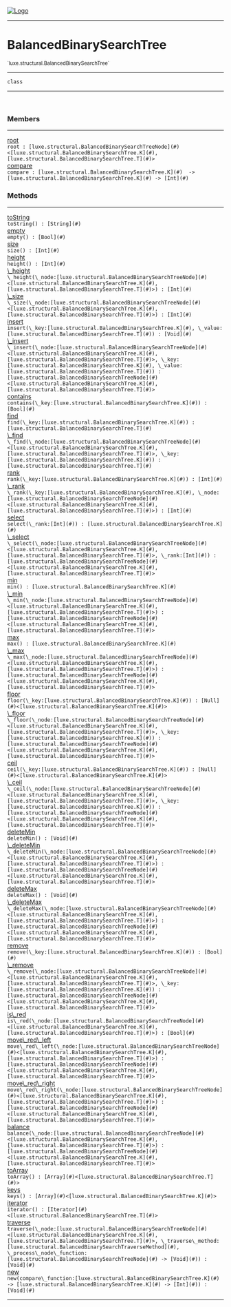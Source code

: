 
[![Logo](../../../images/logo.png)](../../../api/index.html)

---



<h1>BalancedBinarySearchTree</h1>
<small>`luxe.structural.BalancedBinarySearchTree`</small>



---

`class`

---

&nbsp;
&nbsp;



<h3>Members</h3> <hr/><span class="member apipage">
                <a name="root"><a class="lift" href="#root">root</a></a><div class="clear"></div><code class="signature apipage">root : [luxe.structural.BalancedBinarySearchTreeNode](#)&lt;[luxe.structural.BalancedBinarySearchTree.K](#), [luxe.structural.BalancedBinarySearchTree.T](#)&gt;</code><br/></span>
            <span class="small_desc_flat"></span><span class="member apipage">
                <a name="compare"><a class="lift" href="#compare">compare</a></a><div class="clear"></div><code class="signature apipage">compare : [luxe.structural.BalancedBinarySearchTree.K](#)&nbsp; -&gt; [luxe.structural.BalancedBinarySearchTree.K](#)&nbsp;-&gt; [Int](#)</code><br/></span>
            <span class="small_desc_flat"></span>





<h3>Methods</h3> <hr/><span class="method apipage">
            <a name="toString"><a class="lift" href="#toString">toString</a></a> <div class="clear"></div><code class="signature apipage">toString() : [String](#)</code><br/><span class="small_desc_flat"></span>
        </span>
    <span class="method apipage">
            <a name="empty"><a class="lift" href="#empty">empty</a></a> <div class="clear"></div><code class="signature apipage">empty() : [Bool](#)</code><br/><span class="small_desc_flat"></span>
        </span>
    <span class="method apipage">
            <a name="size"><a class="lift" href="#size">size</a></a> <div class="clear"></div><code class="signature apipage">size() : [Int](#)</code><br/><span class="small_desc_flat"></span>
        </span>
    <span class="method apipage">
            <a name="height"><a class="lift" href="#height">height</a></a> <div class="clear"></div><code class="signature apipage">height() : [Int](#)</code><br/><span class="small_desc_flat"></span>
        </span>
    <span class="method apipage">
            <a name="_height"><a class="lift" href="#_height">\_height</a></a> <div class="clear"></div><code class="signature apipage">\_height(\_node:[luxe.structural.BalancedBinarySearchTreeNode](#)&lt;[luxe.structural.BalancedBinarySearchTree.K](#), [luxe.structural.BalancedBinarySearchTree.T](#)&gt;<span></span>) : [Int](#)</code><br/><span class="small_desc_flat"></span>
        </span>
    <span class="method apipage">
            <a name="_size"><a class="lift" href="#_size">\_size</a></a> <div class="clear"></div><code class="signature apipage">\_size(\_node:[luxe.structural.BalancedBinarySearchTreeNode](#)&lt;[luxe.structural.BalancedBinarySearchTree.K](#), [luxe.structural.BalancedBinarySearchTree.T](#)&gt;<span></span>) : [Int](#)</code><br/><span class="small_desc_flat"></span>
        </span>
    <span class="method apipage">
            <a name="insert"><a class="lift" href="#insert">insert</a></a> <div class="clear"></div><code class="signature apipage">insert(\_key:[luxe.structural.BalancedBinarySearchTree.K](#)<span></span>, \_value:[luxe.structural.BalancedBinarySearchTree.T](#)<span></span>) : [Void](#)</code><br/><span class="small_desc_flat"></span>
        </span>
    <span class="method apipage">
            <a name="_insert"><a class="lift" href="#_insert">\_insert</a></a> <div class="clear"></div><code class="signature apipage">\_insert(\_node:[luxe.structural.BalancedBinarySearchTreeNode](#)&lt;[luxe.structural.BalancedBinarySearchTree.K](#), [luxe.structural.BalancedBinarySearchTree.T](#)&gt;<span></span>, \_key:[luxe.structural.BalancedBinarySearchTree.K](#)<span></span>, \_value:[luxe.structural.BalancedBinarySearchTree.T](#)<span></span>) : [luxe.structural.BalancedBinarySearchTreeNode](#)&lt;[luxe.structural.BalancedBinarySearchTree.K](#), [luxe.structural.BalancedBinarySearchTree.T](#)&gt;</code><br/><span class="small_desc_flat"></span>
        </span>
    <span class="method apipage">
            <a name="contains"><a class="lift" href="#contains">contains</a></a> <div class="clear"></div><code class="signature apipage">contains(\_key:[luxe.structural.BalancedBinarySearchTree.K](#)<span></span>) : [Bool](#)</code><br/><span class="small_desc_flat"></span>
        </span>
    <span class="method apipage">
            <a name="find"><a class="lift" href="#find">find</a></a> <div class="clear"></div><code class="signature apipage">find(\_key:[luxe.structural.BalancedBinarySearchTree.K](#)<span></span>) : [luxe.structural.BalancedBinarySearchTree.T](#)</code><br/><span class="small_desc_flat"></span>
        </span>
    <span class="method apipage">
            <a name="_find"><a class="lift" href="#_find">\_find</a></a> <div class="clear"></div><code class="signature apipage">\_find(\_node:[luxe.structural.BalancedBinarySearchTreeNode](#)&lt;[luxe.structural.BalancedBinarySearchTree.K](#), [luxe.structural.BalancedBinarySearchTree.T](#)&gt;<span></span>, \_key:[luxe.structural.BalancedBinarySearchTree.K](#)<span></span>) : [luxe.structural.BalancedBinarySearchTree.T](#)</code><br/><span class="small_desc_flat"></span>
        </span>
    <span class="method apipage">
            <a name="rank"><a class="lift" href="#rank">rank</a></a> <div class="clear"></div><code class="signature apipage">rank(\_key:[luxe.structural.BalancedBinarySearchTree.K](#)<span></span>) : [Int](#)</code><br/><span class="small_desc_flat"></span>
        </span>
    <span class="method apipage">
            <a name="_rank"><a class="lift" href="#_rank">\_rank</a></a> <div class="clear"></div><code class="signature apipage">\_rank(\_key:[luxe.structural.BalancedBinarySearchTree.K](#)<span></span>, \_node:[luxe.structural.BalancedBinarySearchTreeNode](#)&lt;[luxe.structural.BalancedBinarySearchTree.K](#), [luxe.structural.BalancedBinarySearchTree.T](#)&gt;<span></span>) : [Int](#)</code><br/><span class="small_desc_flat"></span>
        </span>
    <span class="method apipage">
            <a name="select"><a class="lift" href="#select">select</a></a> <div class="clear"></div><code class="signature apipage">select(\_rank:[Int](#)<span></span>) : [luxe.structural.BalancedBinarySearchTree.K](#)</code><br/><span class="small_desc_flat"></span>
        </span>
    <span class="method apipage">
            <a name="_select"><a class="lift" href="#_select">\_select</a></a> <div class="clear"></div><code class="signature apipage">\_select(\_node:[luxe.structural.BalancedBinarySearchTreeNode](#)&lt;[luxe.structural.BalancedBinarySearchTree.K](#), [luxe.structural.BalancedBinarySearchTree.T](#)&gt;<span></span>, \_rank:[Int](#)<span></span>) : [luxe.structural.BalancedBinarySearchTreeNode](#)&lt;[luxe.structural.BalancedBinarySearchTree.K](#), [luxe.structural.BalancedBinarySearchTree.T](#)&gt;</code><br/><span class="small_desc_flat"></span>
        </span>
    <span class="method apipage">
            <a name="min"><a class="lift" href="#min">min</a></a> <div class="clear"></div><code class="signature apipage">min() : [luxe.structural.BalancedBinarySearchTree.K](#)</code><br/><span class="small_desc_flat"></span>
        </span>
    <span class="method apipage">
            <a name="_min"><a class="lift" href="#_min">\_min</a></a> <div class="clear"></div><code class="signature apipage">\_min(\_node:[luxe.structural.BalancedBinarySearchTreeNode](#)&lt;[luxe.structural.BalancedBinarySearchTree.K](#), [luxe.structural.BalancedBinarySearchTree.T](#)&gt;<span></span>) : [luxe.structural.BalancedBinarySearchTreeNode](#)&lt;[luxe.structural.BalancedBinarySearchTree.K](#), [luxe.structural.BalancedBinarySearchTree.T](#)&gt;</code><br/><span class="small_desc_flat"></span>
        </span>
    <span class="method apipage">
            <a name="max"><a class="lift" href="#max">max</a></a> <div class="clear"></div><code class="signature apipage">max() : [luxe.structural.BalancedBinarySearchTree.K](#)</code><br/><span class="small_desc_flat"></span>
        </span>
    <span class="method apipage">
            <a name="_max"><a class="lift" href="#_max">\_max</a></a> <div class="clear"></div><code class="signature apipage">\_max(\_node:[luxe.structural.BalancedBinarySearchTreeNode](#)&lt;[luxe.structural.BalancedBinarySearchTree.K](#), [luxe.structural.BalancedBinarySearchTree.T](#)&gt;<span></span>) : [luxe.structural.BalancedBinarySearchTreeNode](#)&lt;[luxe.structural.BalancedBinarySearchTree.K](#), [luxe.structural.BalancedBinarySearchTree.T](#)&gt;</code><br/><span class="small_desc_flat"></span>
        </span>
    <span class="method apipage">
            <a name="floor"><a class="lift" href="#floor">floor</a></a> <div class="clear"></div><code class="signature apipage">floor(\_key:[luxe.structural.BalancedBinarySearchTree.K](#)<span></span>) : [Null](#)&lt;[luxe.structural.BalancedBinarySearchTree.K](#)&gt;</code><br/><span class="small_desc_flat"></span>
        </span>
    <span class="method apipage">
            <a name="_floor"><a class="lift" href="#_floor">\_floor</a></a> <div class="clear"></div><code class="signature apipage">\_floor(\_node:[luxe.structural.BalancedBinarySearchTreeNode](#)&lt;[luxe.structural.BalancedBinarySearchTree.K](#), [luxe.structural.BalancedBinarySearchTree.T](#)&gt;<span></span>, \_key:[luxe.structural.BalancedBinarySearchTree.K](#)<span></span>) : [luxe.structural.BalancedBinarySearchTreeNode](#)&lt;[luxe.structural.BalancedBinarySearchTree.K](#), [luxe.structural.BalancedBinarySearchTree.T](#)&gt;</code><br/><span class="small_desc_flat"></span>
        </span>
    <span class="method apipage">
            <a name="ceil"><a class="lift" href="#ceil">ceil</a></a> <div class="clear"></div><code class="signature apipage">ceil(\_key:[luxe.structural.BalancedBinarySearchTree.K](#)<span></span>) : [Null](#)&lt;[luxe.structural.BalancedBinarySearchTree.K](#)&gt;</code><br/><span class="small_desc_flat"></span>
        </span>
    <span class="method apipage">
            <a name="_ceil"><a class="lift" href="#_ceil">\_ceil</a></a> <div class="clear"></div><code class="signature apipage">\_ceil(\_node:[luxe.structural.BalancedBinarySearchTreeNode](#)&lt;[luxe.structural.BalancedBinarySearchTree.K](#), [luxe.structural.BalancedBinarySearchTree.T](#)&gt;<span></span>, \_key:[luxe.structural.BalancedBinarySearchTree.K](#)<span></span>) : [luxe.structural.BalancedBinarySearchTreeNode](#)&lt;[luxe.structural.BalancedBinarySearchTree.K](#), [luxe.structural.BalancedBinarySearchTree.T](#)&gt;</code><br/><span class="small_desc_flat"></span>
        </span>
    <span class="method apipage">
            <a name="deleteMin"><a class="lift" href="#deleteMin">deleteMin</a></a> <div class="clear"></div><code class="signature apipage">deleteMin() : [Void](#)</code><br/><span class="small_desc_flat"></span>
        </span>
    <span class="method apipage">
            <a name="_deleteMin"><a class="lift" href="#_deleteMin">\_deleteMin</a></a> <div class="clear"></div><code class="signature apipage">\_deleteMin(\_node:[luxe.structural.BalancedBinarySearchTreeNode](#)&lt;[luxe.structural.BalancedBinarySearchTree.K](#), [luxe.structural.BalancedBinarySearchTree.T](#)&gt;<span></span>) : [luxe.structural.BalancedBinarySearchTreeNode](#)&lt;[luxe.structural.BalancedBinarySearchTree.K](#), [luxe.structural.BalancedBinarySearchTree.T](#)&gt;</code><br/><span class="small_desc_flat"></span>
        </span>
    <span class="method apipage">
            <a name="deleteMax"><a class="lift" href="#deleteMax">deleteMax</a></a> <div class="clear"></div><code class="signature apipage">deleteMax() : [Void](#)</code><br/><span class="small_desc_flat"></span>
        </span>
    <span class="method apipage">
            <a name="_deleteMax"><a class="lift" href="#_deleteMax">\_deleteMax</a></a> <div class="clear"></div><code class="signature apipage">\_deleteMax(\_node:[luxe.structural.BalancedBinarySearchTreeNode](#)&lt;[luxe.structural.BalancedBinarySearchTree.K](#), [luxe.structural.BalancedBinarySearchTree.T](#)&gt;<span></span>) : [luxe.structural.BalancedBinarySearchTreeNode](#)&lt;[luxe.structural.BalancedBinarySearchTree.K](#), [luxe.structural.BalancedBinarySearchTree.T](#)&gt;</code><br/><span class="small_desc_flat"></span>
        </span>
    <span class="method apipage">
            <a name="remove"><a class="lift" href="#remove">remove</a></a> <div class="clear"></div><code class="signature apipage">remove(\_key:[luxe.structural.BalancedBinarySearchTree.K](#)<span></span>) : [Bool](#)</code><br/><span class="small_desc_flat"></span>
        </span>
    <span class="method apipage">
            <a name="_remove"><a class="lift" href="#_remove">\_remove</a></a> <div class="clear"></div><code class="signature apipage">\_remove(\_node:[luxe.structural.BalancedBinarySearchTreeNode](#)&lt;[luxe.structural.BalancedBinarySearchTree.K](#), [luxe.structural.BalancedBinarySearchTree.T](#)&gt;<span></span>, \_key:[luxe.structural.BalancedBinarySearchTree.K](#)<span></span>) : [luxe.structural.BalancedBinarySearchTreeNode](#)&lt;[luxe.structural.BalancedBinarySearchTree.K](#), [luxe.structural.BalancedBinarySearchTree.T](#)&gt;</code><br/><span class="small_desc_flat"></span>
        </span>
    <span class="method apipage">
            <a name="is_red"><a class="lift" href="#is_red">is\_red</a></a> <div class="clear"></div><code class="signature apipage">is\_red(\_node:[luxe.structural.BalancedBinarySearchTreeNode](#)&lt;[luxe.structural.BalancedBinarySearchTree.K](#), [luxe.structural.BalancedBinarySearchTree.T](#)&gt;<span></span>) : [Bool](#)</code><br/><span class="small_desc_flat"></span>
        </span>
    <span class="method apipage">
            <a name="move_red_left"><a class="lift" href="#move_red_left">move\_red\_left</a></a> <div class="clear"></div><code class="signature apipage">move\_red\_left(\_node:[luxe.structural.BalancedBinarySearchTreeNode](#)&lt;[luxe.structural.BalancedBinarySearchTree.K](#), [luxe.structural.BalancedBinarySearchTree.T](#)&gt;<span></span>) : [luxe.structural.BalancedBinarySearchTreeNode](#)&lt;[luxe.structural.BalancedBinarySearchTree.K](#), [luxe.structural.BalancedBinarySearchTree.T](#)&gt;</code><br/><span class="small_desc_flat"></span>
        </span>
    <span class="method apipage">
            <a name="move_red_right"><a class="lift" href="#move_red_right">move\_red\_right</a></a> <div class="clear"></div><code class="signature apipage">move\_red\_right(\_node:[luxe.structural.BalancedBinarySearchTreeNode](#)&lt;[luxe.structural.BalancedBinarySearchTree.K](#), [luxe.structural.BalancedBinarySearchTree.T](#)&gt;<span></span>) : [luxe.structural.BalancedBinarySearchTreeNode](#)&lt;[luxe.structural.BalancedBinarySearchTree.K](#), [luxe.structural.BalancedBinarySearchTree.T](#)&gt;</code><br/><span class="small_desc_flat"></span>
        </span>
    <span class="method apipage">
            <a name="balance"><a class="lift" href="#balance">balance</a></a> <div class="clear"></div><code class="signature apipage">balance(\_node:[luxe.structural.BalancedBinarySearchTreeNode](#)&lt;[luxe.structural.BalancedBinarySearchTree.K](#), [luxe.structural.BalancedBinarySearchTree.T](#)&gt;<span></span>) : [luxe.structural.BalancedBinarySearchTreeNode](#)&lt;[luxe.structural.BalancedBinarySearchTree.K](#), [luxe.structural.BalancedBinarySearchTree.T](#)&gt;</code><br/><span class="small_desc_flat"></span>
        </span>
    <span class="method apipage">
            <a name="toArray"><a class="lift" href="#toArray">toArray</a></a> <div class="clear"></div><code class="signature apipage">toArray() : [Array](#)&lt;[luxe.structural.BalancedBinarySearchTree.T](#)&gt;</code><br/><span class="small_desc_flat"></span>
        </span>
    <span class="method apipage">
            <a name="keys"><a class="lift" href="#keys">keys</a></a> <div class="clear"></div><code class="signature apipage">keys() : [Array](#)&lt;[luxe.structural.BalancedBinarySearchTree.K](#)&gt;</code><br/><span class="small_desc_flat"></span>
        </span>
    <span class="method apipage">
            <a name="iterator"><a class="lift" href="#iterator">iterator</a></a> <div class="clear"></div><code class="signature apipage">iterator() : [Iterator](#)&lt;[luxe.structural.BalancedBinarySearchTree.T](#)&gt;</code><br/><span class="small_desc_flat"></span>
        </span>
    <span class="method apipage">
            <a name="traverse"><a class="lift" href="#traverse">traverse</a></a> <div class="clear"></div><code class="signature apipage">traverse(\_node:[luxe.structural.BalancedBinarySearchTreeNode](#)&lt;[luxe.structural.BalancedBinarySearchTree.K](#), [luxe.structural.BalancedBinarySearchTree.T](#)&gt;<span></span>, \_traverse\_method:[luxe.structural.BalancedBinarySearchTraverseMethod](#)<span></span>, \_process\_node\_function:[luxe.structural.BalancedBinarySearchTreeNode](#)&nbsp;-&gt; [Void](#)<span></span>) : [Void](#)</code><br/><span class="small_desc_flat"></span>
        </span>
    <span class="method apipage">
            <a name="new"><a class="lift" href="#new">new</a></a> <div class="clear"></div><code class="signature apipage">new(compare\_function:[luxe.structural.BalancedBinarySearchTree.K](#)&nbsp; -&gt; [luxe.structural.BalancedBinarySearchTree.K](#)&nbsp;-&gt; [Int](#)<span></span>) : [Void](#)</code><br/><span class="small_desc_flat"></span>
        </span>
    





---

&nbsp;
&nbsp;
&nbsp;
&nbsp;